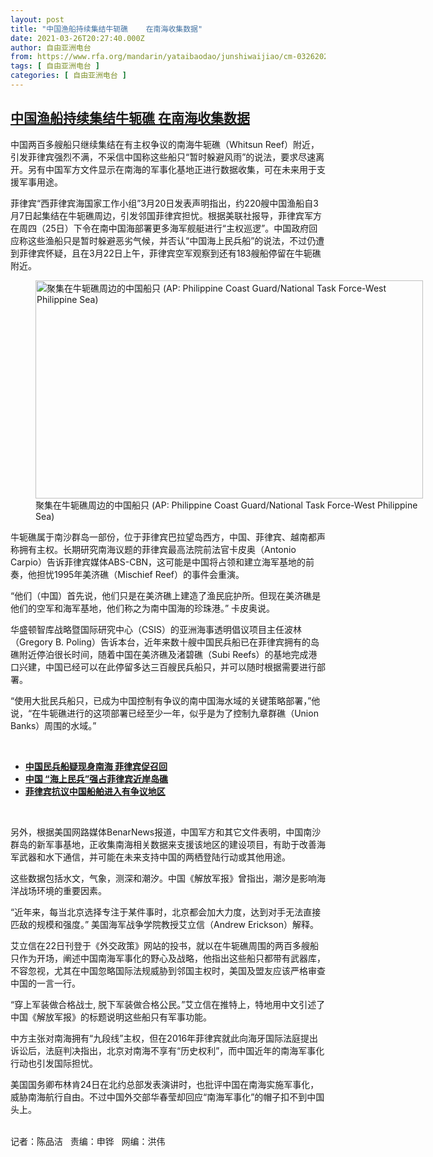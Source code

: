 ```yaml
---
layout: post
title: "中国渔船持续集结牛轭礁    在南海收集数据"
date: 2021-03-26T20:27:40.000Z
author: 自由亚洲电台
from: https://www.rfa.org/mandarin/yataibaodao/junshiwaijiao/cm-03262021104055.html
tags: [ 自由亚洲电台 ]
categories: [ 自由亚洲电台 ]
---
```

<!--1616790460000-->
[中国渔船持续集结牛轭礁    在南海收集数据](https://www.rfa.org/mandarin/yataibaodao/junshiwaijiao/cm-03262021104055.html)
------

<div>
<p></p><p>中国两百<span>多艘船只继续集结在有主权争议的南海牛轭礁<span>（</span>Whitsun Reef<span>）</span>附近，引发菲律宾强烈不满，不采信中国称这些船只“暂时躲避风雨”的说法，要求尽速离开。另有中国军方文件显示在南海的军事化基地正进行数据收集，可在未来用于支援军事用途。</span></p><p><span>菲律宾“西菲律宾海国家工作小组”3月</span><span>20日发表声明指出，约220艘中国渔船自3月7日起集结在牛轭礁周边，引发邻国菲律宾担忧。根据美联社报导，菲律宾军方在周四（25日）下令在南中国海部署更多海军舰艇进行“主权巡逻”。中国政府回应称这些渔船只是暂时躲避恶劣气候，并否认“中国海上民兵船”的说法，不过仍遭到菲律宾怀疑，且在3月22日上午，菲律宾空军观察到还有183艘船停留在牛轭礁附近。</span></p><p><span><figure class="image-richtext image-inline captioned" style="width:620px;"><img alt="聚集在牛轭礁周边的中国船只 (AP: Philippine Coast Guard/National Task Force-West Philippine Sea)" height="349" src="https://www.rfa.org/mandarin/yataibaodao/junshiwaijiao/cm-03262021104055.html/cm0326c.jpg/@@images/3536c994-e01d-470b-9cc9-844d3540d67e.jpeg" title="cm0326c.jpg" width="620"/><figcaption class="image-caption">聚集在牛轭礁周边的中国船只 (AP: Philippine Coast Guard/National Task Force-West Philippine Sea)</figcaption><small></small></figure></span></p><p><span>牛轭礁属于南沙群岛一部份，位于菲律宾巴拉望岛西方，中国、菲律宾、越南都声称拥有主权。长期研究南海议题的菲律宾最高法院前法官卡皮奥（</span><span>Antonio Carpio）告诉菲律宾媒体ABS-CBN，这可能是中国将占领和建立海军基地的前奏，他担忧1995年美济礁（Mischief Reef）的事件会重演。</span></p><p>“他们（中国）首先说，他们只是在美济礁上建造了渔民庇护所。但现在美济礁是他们的空军和海军基地，他们称之为南中国海的珍珠港。” 卡皮奥说。</p><p><span>华盛顿智库战略暨国际研究中心（</span><span>CSIS）的亚洲海事透明倡议项目主任波林（Gregory B. Poling）告诉本台，近年来数十艘中国民兵船已在菲律宾拥有的岛礁附近停泊很长时间，随着中国在美济礁及渚碧礁<span>（</span>Subi Reefs<span>）</span>的基地完成港口兴建，中国已经可以在此停留多达三百艘民兵船只，并可以随时根据需要进行部署。</span></p><p>“使用大批民兵船只，已成为中国控制有争议的南中国海水域的关键策略部署，”他说，“在牛轭礁进行的这项部署已经至少一年，似乎是为了控制九章群礁<span>（</span>Union Banks）周围的水域。”</p><p><br/></p><ul><li><a href="https://www.rfa.org/mandarin/yataibaodao/junshiwaijiao/hj-03222021134339.html"><strong>中国民兵船疑现身南海 菲律宾促召回</strong></a></li><li><strong><a href="https://www.rfa.org/mandarin/Xinwen/wul0322c-03222021041251.html">中国 “海上民兵”强占菲律宾近岸岛礁</a></strong></li><li><strong><a href="https://www.rfa.org/mandarin/Xinwen/d-04012019124824.html">菲律宾抗议中国船舶进入有争议地区</a></strong></li></ul><p><br/></p><p><span>另外，根据美国网路媒体</span><span>BenarNews报道，中国军方和其它文件表明，中国南沙群岛的新军事基地，正收集南海相关数据来支援该地区的建设项目，有助于改善海军武器和水下通信，并可能在未来支持中国的两栖登陆行动或其他用途。</span></p><p><span>这些数据包括水文，气象，测深和潮汐。中国《解放军报》曾指出，潮汐是影响海洋战场环境的重要因素。</span></p><p>“近年来，每当北京选择专注于某件事时，北京都会加大力度，达到对手无法直接匹敌的规模和强度。” 美国海军战争学院教授艾立信（Andrew Erickson）解释。</p><p><span>艾立信在</span><span>22日刊登于《外交政策》网站的投书，就以在牛轭礁周围的两百多艘船只作为开场，阐述中国南海军事化的野心及战略，他指出这些船只都带有武器库，不容忽视，尤其在中国忽略国际法规威胁到邻国主权时，美国及盟友应该严格审查中国的一言一行。</span></p><p>“穿上军装做合格战士, 脱下军装做合格公民。”艾立信在推特上，特地用中文引述了中国《解放军报》的标题说明这些船只有军事功能。</p><p><span>中方主张对南海拥有“九段线”主权，但在</span><span>2016年菲律宾就此向海牙国际法庭提出诉讼后，法庭判决指出，北京对南海不享有“历史权利”，而中国近年的南海军事化行动也引发国际担忧。</span></p><p><span>美国国务卿布林肯</span><span>24日在北约总部发表演讲时，也批评中国在南海实施军事化，威胁南海航行自由。不过中国外交部华春莹却回应“南海军事化”的帽子扣不到中国头上。</span></p><p><br/>记者：陈品洁   责编：申铧   网编：洪伟</p>
</div>
